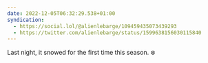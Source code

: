 ```yaml
---
date: 2022-12-05T06:32:29.538+01:00
syndication:
  - https://social.lol/@alienlebarge/109459435073439293
  - https://twitter.com/alienlebarge/status/1599638156030115840
---
```

Last night, it snowed for the first time this season. ❄️
